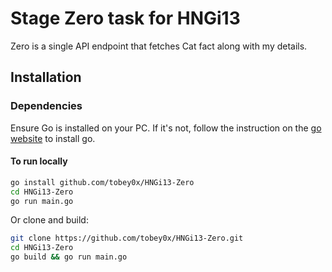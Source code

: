 # Stage Zero task for HNGi13

Zero is a single API endpoint that fetches Cat fact along with my details.

## Installation

### Dependencies

Ensure Go is installed on your PC.
If it's not, follow the instruction on the [go website](https://go.dev/doc/install) to install go.

#### To run locally

```bash
go install github.com/tobey0x/HNGi13-Zero
cd HNGi13-Zero
go run main.go
```

Or clone and build:

```bash
git clone https://github.com/tobey0x/HNGi13-Zero.git
cd HNGi13-Zero
go build && go run main.go
```
